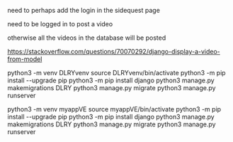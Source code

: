 need to perhaps add the login in the sidequest page

need to be logged in to post a video

otherwise all the videos in the database will be posted

https://stackoverflow.com/questions/70070292/django-display-a-video-from-model

python3 -m venv DLRYvenv
source DLRYvenv/bin/activate
python3 -m pip install --upgrade pip
python3 -m pip install django
python3 manage.py makemigrations DLRY
python3 manage.py migrate
python3 manage.py runserver


python3 -m venv myappVE
source myappVE/bin/activate
python3 -m pip install --upgrade pip
python3 -m pip install django
python3 manage.py makemigrations DLRY
python3 manage.py migrate
python3 manage.py runserver